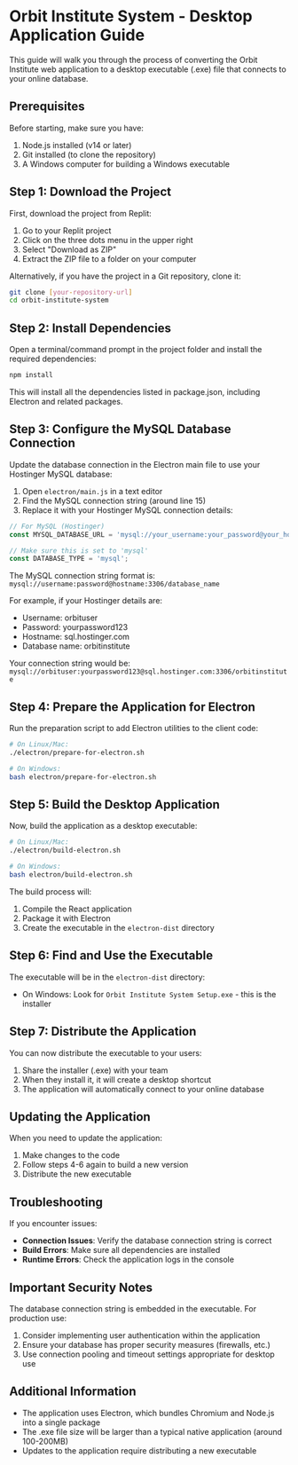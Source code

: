 # Orbit Institute System - Desktop Application Guide

This guide will walk you through the process of converting the Orbit Institute web application to a desktop executable (.exe) file that connects to your online database.

## Prerequisites

Before starting, make sure you have:

1. Node.js installed (v14 or later)
2. Git installed (to clone the repository)
3. A Windows computer for building a Windows executable

## Step 1: Download the Project

First, download the project from Replit:

1. Go to your Replit project
2. Click on the three dots menu in the upper right
3. Select "Download as ZIP"
4. Extract the ZIP file to a folder on your computer

Alternatively, if you have the project in a Git repository, clone it:

```bash
git clone [your-repository-url]
cd orbit-institute-system
```

## Step 2: Install Dependencies

Open a terminal/command prompt in the project folder and install the required dependencies:

```bash
npm install
```

This will install all the dependencies listed in package.json, including Electron and related packages.

## Step 3: Configure the MySQL Database Connection

Update the database connection in the Electron main file to use your Hostinger MySQL database:

1. Open `electron/main.js` in a text editor
2. Find the MySQL connection string (around line 15)
3. Replace it with your Hostinger MySQL connection details:

```javascript
// For MySQL (Hostinger)
const MYSQL_DATABASE_URL = 'mysql://your_username:your_password@your_hostname:3306/your_database_name';

// Make sure this is set to 'mysql'
const DATABASE_TYPE = 'mysql';
```

The MySQL connection string format is: `mysql://username:password@hostname:3306/database_name`

For example, if your Hostinger details are:
- Username: orbituser
- Password: yourpassword123
- Hostname: sql.hostinger.com
- Database name: orbitinstitute

Your connection string would be:
`mysql://orbituser:yourpassword123@sql.hostinger.com:3306/orbitinstitute`

## Step 4: Prepare the Application for Electron

Run the preparation script to add Electron utilities to the client code:

```bash
# On Linux/Mac:
./electron/prepare-for-electron.sh

# On Windows:
bash electron/prepare-for-electron.sh
```

## Step 5: Build the Desktop Application

Now, build the application as a desktop executable:

```bash
# On Linux/Mac:
./electron/build-electron.sh

# On Windows:
bash electron/build-electron.sh
```

The build process will:
1. Compile the React application
2. Package it with Electron
3. Create the executable in the `electron-dist` directory

## Step 6: Find and Use the Executable

The executable will be in the `electron-dist` directory:

- On Windows: Look for `Orbit Institute System Setup.exe` - this is the installer

## Step 7: Distribute the Application

You can now distribute the executable to your users:

1. Share the installer (.exe) with your team
2. When they install it, it will create a desktop shortcut
3. The application will automatically connect to your online database

## Updating the Application

When you need to update the application:

1. Make changes to the code
2. Follow steps 4-6 again to build a new version
3. Distribute the new executable

## Troubleshooting

If you encounter issues:

- **Connection Issues**: Verify the database connection string is correct
- **Build Errors**: Make sure all dependencies are installed
- **Runtime Errors**: Check the application logs in the console

## Important Security Notes

The database connection string is embedded in the executable. For production use:

1. Consider implementing user authentication within the application
2. Ensure your database has proper security measures (firewalls, etc.)
3. Use connection pooling and timeout settings appropriate for desktop use

## Additional Information

- The application uses Electron, which bundles Chromium and Node.js into a single package
- The .exe file size will be larger than a typical native application (around 100-200MB)
- Updates to the application require distributing a new executable